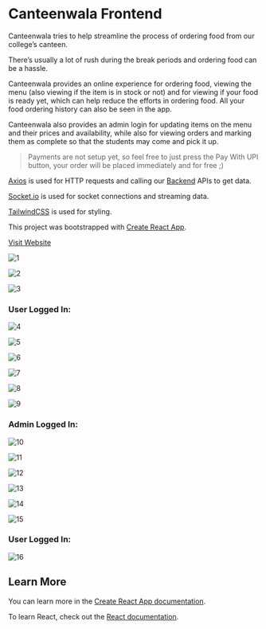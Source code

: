 # Canteenwala Frontend

Canteenwala tries to help streamline the process of ordering food from our college’s canteen. 

There’s usually a lot of rush during the break periods and ordering food can be a hassle. 

Canteenwala provides an online experience for ordering food, viewing the menu (also viewing if the item is in stock or not) and for viewing if your food is ready yet, which can help reduce the efforts in ordering food. All your food ordering history can also be seen in the app.

Canteenwala also provides an admin login for updating items on the menu and their prices and availability, while also for viewing orders and marking them as complete so that the students may come and pick it up.

> Payments are not setup yet, so feel free to just press the Pay With UPI button, your order will be placed immediately and for free ;)

[Axios](https://axios-http.com) is used for HTTP requests and calling our [Backend](https://github.com/danpiths/Canteen-Backend) APIs to get data.

[Socket.io](https://socket.io) is used for socket connections and streaming data.

[TailwindCSS](https://tailwindcss.com) is used for styling.

This project was bootstrapped with [Create React App](https://github.com/facebook/create-react-app).

[Visit Website](https://movie-db-search-by-danpiths.netlify.app/)

![1](https://github.com/danpiths/Canteen-Frontend/assets/85949566/2021a44e-ef6c-4e62-b13d-4b18dcff8b30)

![2](https://github.com/danpiths/Canteen-Frontend/assets/85949566/eefd561e-0761-4c00-b720-5ad8e43a87fc)

![3](https://github.com/danpiths/Canteen-Frontend/assets/85949566/2e751847-5b56-4d9e-84a7-4461b2b21335)

### User Logged In:

![4](https://github.com/danpiths/Canteen-Frontend/assets/85949566/8c50588f-7553-465e-89e1-679ddb7fef8d)

![5](https://github.com/danpiths/Canteen-Frontend/assets/85949566/ac53357a-e272-4c53-8814-af3b5ce2fc68)

![6](https://github.com/danpiths/Canteen-Frontend/assets/85949566/208197ad-de78-4e91-89ac-dd4f7d600f6e)

![7](https://github.com/danpiths/Canteen-Frontend/assets/85949566/6aea31e6-00be-41e5-8703-d34cff306bf5)

![8](https://github.com/danpiths/Canteen-Frontend/assets/85949566/cc9e1e13-0e59-49be-87ac-ca6d15b71610)

![9](https://github.com/danpiths/Canteen-Frontend/assets/85949566/41fe6fe6-d39e-4f2e-93e2-0be5c8e13a3d)

### Admin Logged In:

![10](https://github.com/danpiths/Canteen-Frontend/assets/85949566/2c573e2c-767f-46b2-8836-649f3b83e68b)

![11](https://github.com/danpiths/Canteen-Frontend/assets/85949566/c7ee52fb-dcd0-4f84-a699-166fbfd014aa)

![12](https://github.com/danpiths/Canteen-Frontend/assets/85949566/2ba12632-891b-45ff-ba1e-a4c63cae8533)

![13](https://github.com/danpiths/Canteen-Frontend/assets/85949566/0c9012de-4125-4435-b922-41799896e7ec)

![14](https://github.com/danpiths/Canteen-Frontend/assets/85949566/433b387f-038e-40ab-b781-9a5da4cf01b6)

![15](https://github.com/danpiths/Canteen-Frontend/assets/85949566/7822583e-2af4-441a-bb5f-21f177f63a65)

### User Logged In:

![16](https://github.com/danpiths/Canteen-Frontend/assets/85949566/0ac28e76-29cd-4544-b695-b0ad20b49788)

## Learn More

You can learn more in the [Create React App documentation](https://facebook.github.io/create-react-app/docs/getting-started).

To learn React, check out the [React documentation](https://reactjs.org/).

